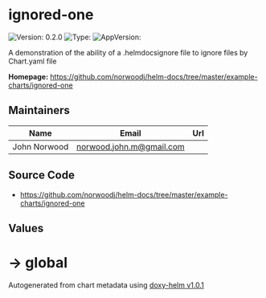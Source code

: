 
# ignored-one



![Version: 0.2.0](https://img.shields.io/badge/Version-0.2.0-informational?style=flat-square) ![Type: ](https://img.shields.io/badge/Type--informational?style=flat-square) ![AppVersion: ](https://img.shields.io/badge/AppVersion--informational?style=flat-square)



A demonstration of the ability of a .helmdocsignore file to ignore files by Chart.yaml file



**Homepage:** <https://github.com/norwoodj/helm-docs/tree/master/example-charts/ignored-one>



## Maintainers

| Name | Email | Url |
| ---- | ------ | --- |
| John Norwood | <norwood.john.m@gmail.com> |  |




## Source Code

* <https://github.com/norwoodj/helm-docs/tree/master/example-charts/ignored-one>




## Values



<h1>-> global</h1>
</table>



Autogenerated from chart metadata using [doxy-helm v1.0.1](https://github.com/tactful-ai/doxyhelm)
    